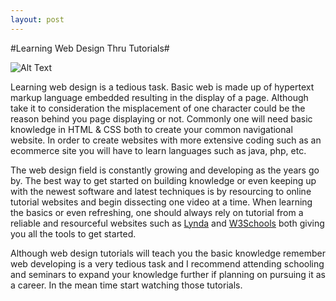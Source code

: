 ```yaml
---
layout: post
---
```


#Learning Web Design Thru Tutorials#

![Alt Text](http://ldcss.s3-website-us-east-1.amazonaws.com/cms/asset/image/ScreenShot2014-02-12at3.49.04PM.png524571067.png)


Learning web design is a tedious task. Basic web is made up of hypertext markup language embedded resulting in the display of a page. Although take it to consideration the misplacement of one character could be the reason behind you page displaying or not.  Commonly one will need basic knowledge in HTML & CSS both to create your common navigational website. In order to create websites with more extensive coding such as an ecommerce site you will have to learn languages such as java, php, etc. 

The web design field is constantly growing and developing as the years go by. The best way to get started on building knowledge or even keeping up with the newest software and latest techniques is by resourcing to online tutorial websites and begin dissecting one video at a time. When learning the basics or even refreshing, one should always rely on tutorial from a reliable and resourceful websites such as [Lynda](http://www.lynda.com) and [W3Schools](http://w3schools.com) both giving you all the tools to get started.

Although web design tutorials will teach you the basic knowledge remember web developing is a very tedious task and I recommend attending schooling and seminars to expand your knowledge further if planning on pursuing it as a career. In the mean time start watching those tutorials. 

